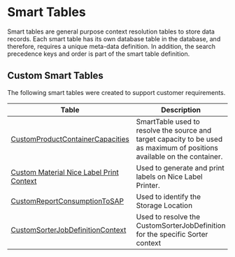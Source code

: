 # Smart Tables

Smart tables are general purpose context resolution tables to store data records. Each smart table has its own database table in the database, and therefore, requires a unique meta-data definition. In addition, the search precedence keys and order is part of the smart table definition.

## Custom Smart Tables

The following smart tables were created to support customer requirements.

| Table                     | Description       |
| ------                    | ------            |
| [CustomProductContainerCapacities](/cmf.custom.help/techspec>artifacts>smarttables>custom_product_container_capacities) | SmartTable used to resolve the source and target capacity to be used as maximum of positions available on the container. |
| [Custom Material Nice Label Print Context](/cmf.custom.help/techspec>artifacts>smarttables>custommaterialnicelabelprintcontext) | Used to generate and print labels on Nice Label Printer. |
| [CustomReportConsumptionToSAP](/cmf.custom.help/techspec>artifacts>smarttables>customreportconsumptiontosap) | Used to identify the Storage Location |
| [CustomSorterJobDefinitionContext](/cmf.custom.help/techspec>artifacts>smarttables>customsorterjobdefinitioncontext) | Used to resolve the CustomSorterJobDefinition for the specific Sorter context |


